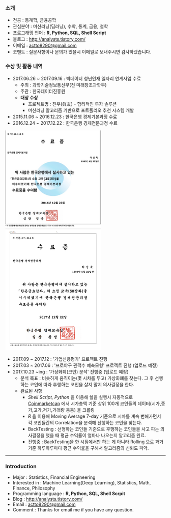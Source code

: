 ### 소개
- 전공 : 통계학, 금융공학
- 관심분야 : 머신러닝(딥러닝), 수학, 통계, 금융, 철학
- 프로그래밍 언어 : __R, Python, SQL, Shell Script__
- 블로그 : <http://analysts.tistory.com/>
- 이메일 : actto8290@gmail.com
- 코멘트 : 질문사항이나 문의가 있을시 이메일로 보내주시면 감사하겠습니다.

### 수상 및 활동 내역

- 2017.06.26 ~ 2017.09.16 : 빅데이터 청년인재 일자리 연계사업 수료
  - 주최 : 과학기술정보통신부(전 미래창조과학부)
  - 주관 : 한국데이터진흥원
  - __대상 수상__
    - 프로젝트명 : 진우(眞友) - 합리적인 투자 솔루션
    - 머신러닝 알고리즘 기반으로 포트폴리오 추천 시스템 개발
- 2015.11.06 ~ 2016.12.23 : 한국은행 경제기본과정 수료
- 2016.12.24 ~ 2017.12.22 : 한국은행 경제전문과정 수료

<img src="./picture/basic.png" width="300">                     <img src="./picture/professional.png" width="300">
- 2017.09 ~ 2017.12 : '기업신용평가' 프로젝트 진행 
- 2017.03 ~ 2017.06 : '프로야구 관객수 예측모형' 프로젝트 진행 (업로드 예정)
- 2017.10.23 ~ing : '가상화폐(코인) 분석' 진행중 (업로드 예정)
  - 분석 목표 : 비슷하게 움직이는(몇 시차를 두고) 가상화폐를 찾는다. 그 후 선행하는 코인에 따라 후행하는 코인을 살지 말지 의사결정을 한다.
  - 완료된 사항
    - _Shell Script, Python_ 을 이용해 쉘을 실행시 자동적으로 [Coinmarketcap](https://coinmarketcap.com/) 에서 시가총액 기준 상위 100개 코인들의 데이터(시가,종가,고가,저가,거래량 등등) 을 크롤링
    - _R_ 을 이용해 Moving Average 7-day 기준으로 시차를 계속 변해가면서 각 코인들간의 Correlation을 분석해 선행하는 코인을 찾는다.
    - BackTesting : 선행하는 코인들 기준으로 후행하는 코인들을 사고 파는 의사결정을 했을 때 평균 수익률이 얼마나 나오는지 알고리즘 완료.
    - 진행중 : BackTesting을 한 시점에서만 하는 게 아니라 Rolling 으로 과거 기준 하루하루마다 평균 수익률을 구해서 알고리즘의 신뢰도 파악.


-------
### Introduction

- Major : Statistics, Financial Engineering
- Interested in : Machine Learning(Deep Learning), Statistics, Math, Finance, Philosophy
- Programming language : __R, Python, SQL, Shell Scrpit__
- Blog : <http://analysts.tistory.com/>
- Email : actto8290@gmail.com
- Comment : Thanks for email me if you have any question.